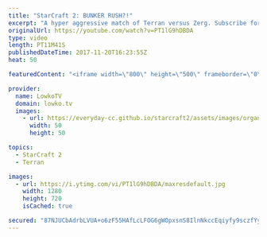 ```yaml
---
title: "StarCraft 2: BUNKER RUSH?!"
excerpt: "A hyper aggressive match of Terran versus Zerg. Subscribe for more videos: http://lowko.tv/youtube Zest vs Solar: https://www.youtube.com/watch?v=Bj6749fN7ag  Rather than commiting to an all-in, Jjakji goes for calculated aggression instead. Starting with a Bunker Rush, transitioning towards Hellions"
originalUrl: https://youtube.com/watch?v=PT1lG9hDBDA
type: video
length: PT11M41S
publishedDateTime: 2017-11-20T16:23:55Z
heat: 50

featuredContent: "<iframe width=\"800\" height=\"500\" frameborder=\"0\" src=\"https://www.youtube.com/embed/PT1lG9hDBDA\" allow=\"accelerometer; autoplay; encrypted-media; gyroscope; picture-in-picture\" allowfullscreen></iframe>"

provider:
  name: LowkoTV
  domain: lowko.tv
  images:
    - url: https://everyday-cc.github.io/starcraft2/assets/images/organizations/lowko.tv-50x50.jpg
      width: 50
      height: 50

topics:
  - StarCraft 2
  - Terran

images:
  - url: https://i.ytimg.com/vi/PT1lG9hDBDA/maxresdefault.jpg
    width: 1280
    height: 720
    isCached: true

secured: "87NJUCbAdrbLVUA+o6zF55HAfLcLFOG6gWOpxsnS8IlnNkccEqiyfy9sczfYy/sE9Jc6J5Oc7sp+ne0tU06TLcoXkloecEtlcG1K+ttcbLTmfk7WvBONVOsq74BMety7zNGWwxpBm6SpgWF43hLN4TTzcinC16CN6/creRM2g5a3MTlah/Cveloh+GNg7TBdJgicv2B8DlS8Pqie6m3ixFNw78pzV+ThjTVe8oC9ug8x7TmIpOySDPgYl9sIO4+X8t6JuZVXuZW6XPb8XZk3hs9TtJ1C0NNjBFGHimRK8ZB3bNTB0CYGE74fCrsOijmKJvTvla8BHy3xBVWAfbgqzbGvxDkdMMmpVmwMEibS4rKQkHcBRllCUuP2bgt5qd9U2OENdcyEFiBPw9WyIW+8zOvFU/uip9V87fCBYx4D7dhPzAizHxC95PGy/1oUgtNJ;LgfIEAbRQHhz6dOMU9jb5w=="
---
```


